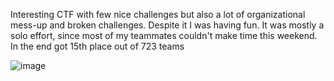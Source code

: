 Interesting CTF with few nice challenges but also a lot of organizational mess-up and broken challenges. Despite it I was having fun. It was mostly a solo effort, since most of my teammates couldn't make time this weekend. In the end got 15th place out of 723 teams

![image](https://user-images.githubusercontent.com/18661341/114416068-e31a5500-9be2-11eb-9f35-3ddd3d6feb7c.png)
